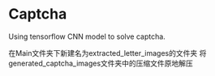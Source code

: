 # Captcha
Using tensorflow CNN model to solve captcha.

在Main文件夹下新建名为extracted_letter_images的文件夹
将generated_captcha_images文件夹中的压缩文件原地解压
